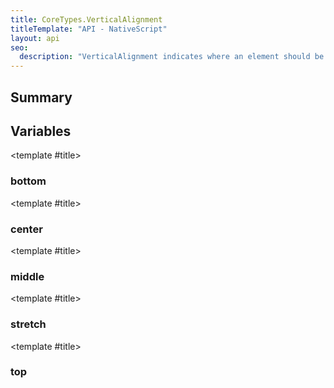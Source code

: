 ```yaml
---
title: CoreTypes.VerticalAlignment
titleTemplate: "API - NativeScript"
layout: api
seo:
  description: "VerticalAlignment indicates where an element should be displayed on the horizontal axis relative to the allocated layout slot of the parent element."
---
```


<!-- This page is auto generated, do not edit manually. -->
<!-- Run "yarn generate:api-docs" to regenerate -->

<script setup lang="ts">
  import { provide } from "vue";
  import API_DATA from "./CoreTypes-VerticalAlignment.data.json";
  
  provide('API_DATA', API_DATA);
</script>

<APIRefHierarchy v-once />

<APIRefComment commentBase64="eyJibG9ja1RhZ3MiOltdLCJtb2RpZmllclRhZ3MiOnt9LCJzdW1tYXJ5IjpbeyJraW5kIjoidGV4dCIsInRleHQiOiJWZXJ0aWNhbEFsaWdubWVudCBpbmRpY2F0ZXMgd2hlcmUgYW4gZWxlbWVudCBzaG91bGQgYmUgZGlzcGxheWVkIG9uIHRoZSBob3Jpem9udGFsIGF4aXMgcmVsYXRpdmUgdG8gdGhlIGFsbG9jYXRlZCBsYXlvdXQgc2xvdCBvZiB0aGUgcGFyZW50IGVsZW1lbnQuIn1dfQ==" v-once />

## <Heading ignore>Summary</Heading>

<APIRefSummary v-once />

## Variables

<div class="isConst">

<APIRef for="2645" v-once>

<template #title>

### bottom

</template>

</APIRef>

</div>

<div class="isConst">

<APIRef for="2643" v-once>

<template #title>

### center

</template>

</APIRef>

</div>

<div class="isConst">

<APIRef for="2644" v-once>

<template #title>

### middle

</template>

</APIRef>

</div>

<div class="isConst">

<APIRef for="2646" v-once>

<template #title>

### stretch

</template>

</APIRef>

</div>

<div class="isConst">

<APIRef for="2642" v-once>

<template #title>

### top

</template>

</APIRef>

</div>
